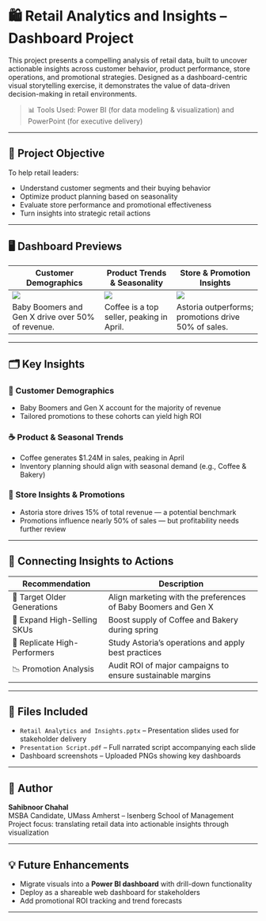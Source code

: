 # 🛍️ Retail Analytics and Insights – Dashboard Project

This project presents a compelling analysis of retail data, built to uncover actionable insights across customer behavior, product performance, store operations, and promotional strategies. Designed as a dashboard-centric visual storytelling exercise, it demonstrates the value of data-driven decision-making in retail environments.

> 📊 Tools Used: Power BI (for data modeling & visualization) and PowerPoint (for executive delivery)

---

## 🎯 Project Objective

To help retail leaders:
- Understand customer segments and their buying behavior
- Optimize product planning based on seasonality
- Evaluate store performance and promotional effectiveness
- Turn insights into strategic retail actions

---

## 🖥️ Dashboard Previews

| Customer Demographics | Product Trends & Seasonality | Store & Promotion Insights |
|------------------------|------------------------------|-----------------------------|
| ![](a4d4319e-3a46-4db6-babd-4f0289058999.png) | ![](a5446d33-ce91-42ae-aaf3-0b7d04114d00.png) | ![](385096fc-256d-4ce8-8466-8f40a9c14ac8.png) |
| Baby Boomers and Gen X drive over 50% of revenue. | Coffee is a top seller, peaking in April. | Astoria outperforms; promotions drive 50% of sales. |

---

## 🗂️ Key Insights

### 👥 Customer Demographics
- Baby Boomers and Gen X account for the majority of revenue
- Tailored promotions to these cohorts can yield high ROI

### ☕ Product & Seasonal Trends
- Coffee generates $1.24M in sales, peaking in April
- Inventory planning should align with seasonal demand (e.g., Coffee & Bakery)

### 🏬 Store Insights & Promotions
- Astoria store drives 15% of total revenue — a potential benchmark
- Promotions influence nearly 50% of sales — but profitability needs further review

---

## 🔁 Connecting Insights to Actions

| Recommendation | Description |
|----------------|-------------|
| 🎯 Target Older Generations | Align marketing with the preferences of Baby Boomers and Gen X |
| 🧁 Expand High-Selling SKUs | Boost supply of Coffee and Bakery during spring |
| 🏪 Replicate High-Performers | Study Astoria’s operations and apply best practices |
| 📉 Promotion Analysis | Audit ROI of major campaigns to ensure sustainable margins |

---

## 📁 Files Included

- `Retail Analytics and Insights.pptx` – Presentation slides used for stakeholder delivery
- `Presentation Script.pdf` – Full narrated script accompanying each slide
- Dashboard screenshots – Uploaded PNGs showing key dashboards

---

## 🧠 Author

**Sahibnoor Chahal**  
MSBA Candidate, UMass Amherst – Isenberg School of Management  
Project focus: translating retail data into actionable insights through visualization

---

## 💡 Future Enhancements

- Migrate visuals into a **Power BI dashboard** with drill-down functionality  
- Deploy as a shareable web dashboard for stakeholders  
- Add promotional ROI tracking and trend forecasts  

---

